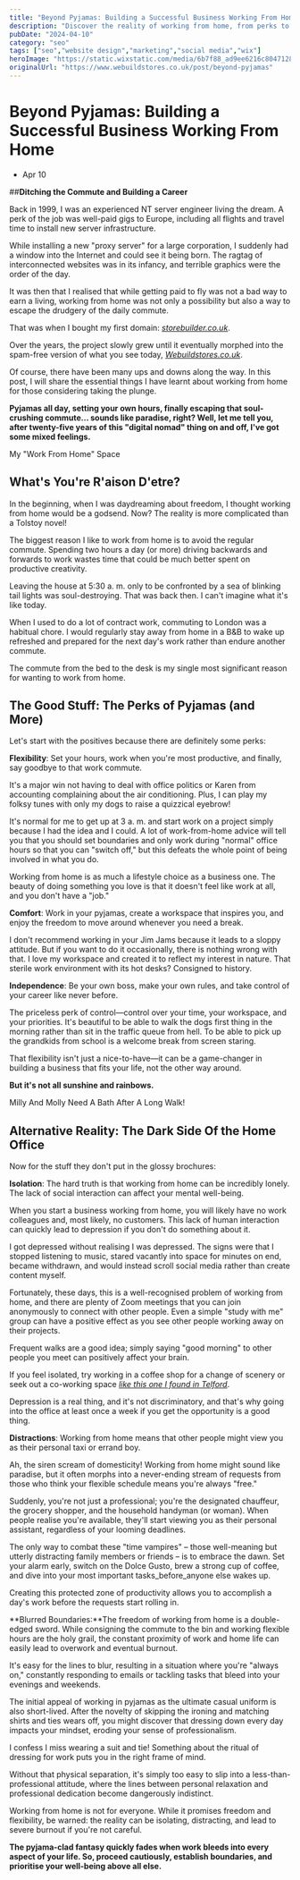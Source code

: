 ```yaml
---
title: "Beyond Pyjamas: Building a Successful Business Working From Home"
description: "Discover the reality of working from home, from perks to pitfalls. Learn how to build a successful business working from home today!"
pubDate: "2024-04-10"
category: "seo"
tags: ["seo","website design","marketing","social media","wix"]
heroImage: "https://static.wixstatic.com/media/6b7f88_ad9ee6216c804712864f81e6ae14eb27~mv2.jpg/v1/fill/w_740,h_420,al_c,q_90,usm_0.66_1.00_0.01,enc_avif,quality_auto/6b7f88_ad9ee6216c804712864f81e6ae14eb27~mv2.jpg"
originalUrl: "https://www.webuildstores.co.uk/post/beyond-pyjamas"
---
```


# Beyond Pyjamas: Building a Successful Business Working From Home

 * Apr 10

##**Ditching the Commute and Building a Career**

Back in 1999, I was an experienced NT server engineer living the dream. A perk of the job was well-paid gigs to Europe, including all flights and travel time to install new server infrastructure.

While installing a new "proxy server" for a large corporation, I suddenly had a window into the Internet and could see it being born. The ragtag of interconnected websites was in its infancy, and terrible graphics were the order of the day.

It was then that I realised that while getting paid to fly was not a bad way to earn a living, working from home was not only a possibility but also a way to escape the drudgery of the daily commute.

That was when I bought my first domain: [_storebuilder.co.uk_](http://storebuilder.co.uk).

Over the years, the project slowly grew until it eventually morphed into the spam-free version of what you see today, [_Webuildstores.co.uk_](http://Webuildstores.co.uk).

Of course, there have been many ups and downs along the way. In this post, I will share the essential things I have learnt about working from home for those considering taking the plunge.

**Pyjamas all day, setting your own hours, finally escaping that soul-crushing commute... sounds like paradise, right? Well, let me tell you, after twenty-five years of this "digital nomad" thing on and off, I've got some mixed feelings.**

My "Work From Home" Space

## What's You're R'aison D'etre?

In the beginning, when I was daydreaming about freedom, I thought working from home would be a godsend. Now? The reality is more complicated than a Tolstoy novel!

The biggest reason I like to work from home is to avoid the regular commute. Spending two hours a day (or more) driving backwards and forwards to work wastes time that could be much better spent on productive creativity.

Leaving the house at 5:30 a. m. only to be confronted by a sea of blinking tail lights was soul-destroying. That was back then. I can't imagine what it's like today.

When I used to do a lot of contract work, commuting to London was a habitual chore. I would regularly stay away from home in a B&B to wake up refreshed and prepared for the next day's work rather than endure another commute.

The commute from the bed to the desk is my single most significant reason for wanting to work from home.

## The Good Stuff: The Perks of Pyjamas (and More)

Let's start with the positives because there are definitely some perks:

**Flexibility**: Set your hours, work when you're most productive, and finally, say goodbye to that work commute.

It's a major win not having to deal with office politics or Karen from accounting complaining about the air conditioning. Plus, I can play my folksy tunes with only my dogs to raise a quizzical eyebrow!

It's normal for me to get up at 3 a. m. and start work on a project simply because I had the idea and I could. A lot of work-from-home advice will tell you that you should set boundaries and only work during "normal" office hours so that you can "switch off," but this defeats the whole point of being involved in what you do.

Working from home is as much a lifestyle choice as a business one. The beauty of doing something you love is that it doesn't feel like work at all, and you don't have a "job."

**Comfort**: Work in your pyjamas, create a workspace that inspires you, and enjoy the freedom to move around whenever you need a break.

I don't recommend working in your Jim Jams because it leads to a sloppy attitude. But if you want to do it occasionally, there is nothing wrong with that. I love my workspace and created it to reflect my interest in nature. That sterile work environment with its hot desks? Consigned to history.

**Independence**: Be your own boss, make your own rules, and take control of your career like never before.

The priceless perk of control—control over your time, your workspace, and your priorities. It's beautiful to be able to walk the dogs first thing in the morning rather than sit in the traffic queue from hell. To be able to pick up the grandkids from school is a welcome break from screen staring.

That flexibility isn't just a nice-to-have—it can be a game-changer in building a business that fits your life, not the other way around.

**But it's not all sunshine and rainbows.**

Milly And Molly Need A Bath After A Long Walk!

## Alternative Reality: The Dark Side Of the Home Office

Now for the stuff they don't put in the glossy brochures:

**Isolation**: The hard truth is that working from home can be incredibly lonely. The lack of social interaction can affect your mental well-being.

When you start a business working from home, you will likely have no work colleagues and, most likely, no customers. This lack of human interaction can quickly lead to depression if you don't do something about it.

I got depressed without realising I was depressed. The signs were that I stopped listening to music, stared vacantly into space for minutes on end, became withdrawn, and would instead scroll social media rather than create content myself.

Fortunately, these days, this is a well-recognised problem of working from home, and there are plenty of Zoom meetings that you can join anonymously to connect with other people. Even a simple "study with me" group can have a positive effect as you see other people working away on their projects.

Frequent walks are a good idea; simply saying "good morning" to other people you meet can positively affect your brain.

If you feel isolated, try working in a coffee shop for a change of scenery or seek out a co-working space [_like this one I found in Telford_](https://hubblehq.com/coworking/united-kingdom/telford).

Depression is a real thing, and it's not discriminatory, and that's why going into the office at least once a week if you get the opportunity is a good thing.

**Distractions**: Working from home means that other people might view you as their personal taxi or errand boy.

Ah, the siren scream of domesticity! Working from home might sound like paradise, but it often morphs into a never-ending stream of requests from those who think your flexible schedule means you're always "free."

Suddenly, you're not just a professional; you're the designated chauffeur, the grocery shopper, and the household handyman (or woman). When people realise you're available, they'll start viewing you as their personal assistant, regardless of your looming deadlines.

The only way to combat these "time vampires" – those well-meaning but utterly distracting family members or friends – is to embrace the dawn. Set your alarm early, switch on the Dolce Gusto, brew a strong cup of coffee, and dive into your most important tasks_before_anyone else wakes up.

Creating this protected zone of productivity allows you to accomplish a day's work before the requests start rolling in.

**Blurred Boundaries:**The freedom of working from home is a double-edged sword. While consigning the commute to the bin and working flexible hours are the holy grail, the constant proximity of work and home life can easily lead to overwork and eventual burnout.

It's easy for the lines to blur, resulting in a situation where you're "always on," constantly responding to emails or tackling tasks that bleed into your evenings and weekends.

The initial appeal of working in pyjamas as the ultimate casual uniform is also short-lived. After the novelty of skipping the ironing and matching shirts and ties wears off, you might discover that dressing down every day impacts your mindset, eroding your sense of professionalism.

I confess I miss wearing a suit and tie! Something about the ritual of dressing for work puts you in the right frame of mind.

Without that physical separation, it's simply too easy to slip into a less-than-professional attitude, where the lines between personal relaxation and professional dedication become dangerously indistinct.

Working from home is not for everyone. While it promises freedom and flexibility, be warned: the reality can be isolating, distracting, and lead to severe burnout if you're not careful.

**The pyjama-clad fantasy quickly fades when work bleeds into every aspect of your life. So, proceed cautiously, establish boundaries, and prioritise your well-being above all else.**
